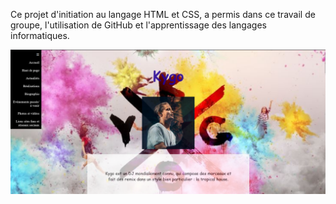 Ce projet d'initiation au langage HTML et CSS, a permis dans ce travail de groupe, l'utilisation de GitHub et l'apprentissage des langages informatiques.

<img src="./images/capture_site_kygo.png">
